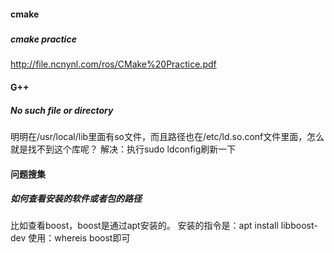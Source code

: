 #### cmake
##### 

##### cmake practice
http://file.ncnynl.com/ros/CMake%20Practice.pdf

#### G++
##### No such file or directory
明明在/usr/local/lib里面有so文件，而且路径也在/etc/ld.so.conf文件里面，怎么就是找不到这个库呢？
解决：执行sudo ldconfig刷新一下

#### 问题搜集
##### 如何查看安装的软件或者包的路径
比如查看boost，boost是通过apt安装的。
安装的指令是：apt install libboost-dev
使用：whereis boost即可

